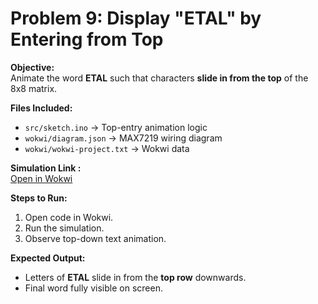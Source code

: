 # Problem 9: Display "ETAL" by Entering from Top

**Objective:**  
Animate the word **ETAL** such that characters **slide in from the top** of the 8x8 matrix.

**Files Included:**  
- `src/sketch.ino` → Top-entry animation logic  
- `wokwi/diagram.json` → MAX7219 wiring diagram  
- `wokwi/wokwi-project.txt` → Wokwi data  

**Simulation Link :**  
[Open in Wokwi](https://wokwi.com/projects/445865861343400961)

**Steps to Run:**  
1. Open code in Wokwi.  
2. Run the simulation.  
3. Observe top-down text animation.

**Expected Output:**  
- Letters of **ETAL** slide in from the **top row** downwards.  
- Final word fully visible on screen.
